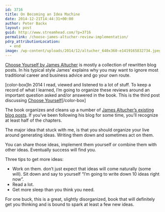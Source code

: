 ```yaml
---
id: 3716
title: On Becoming an Idea Machine
date: 2014-12-21T14:44:31+00:00
author: Peter Backx
layout: post
guid: http://www.streamhead.com/?p=3716
permalink: /choose-james-altucher-review-implementation/
pdrp_attributionLocation:
  - end
image: /wp-content/uploads/2014/12/altucher_640x360-e1419165832734.jpeg
---
```

[Choose Yourself by James Altucher](http://www.amazon.com/gp/product/B00CO8D3G4/ref=as_li_tl?ie=UTF8&camp=1789&creative=390957&creativeASIN=B00CO8D3G4&linkCode=as2&tag=streamhead-20&linkId=A5QJVJ6M4SXN57BL) is mostly a collection of rewritten blog posts. In his typical style James&#8217; explains why you may want to ignore most traditional career and business advice and go your own route.

<!--more-->

[color-box]In 2014 I read, viewed and listened to a lot of stuff. To keep a record of what I learned, I&#8217;m going to organize these reviews around an important question asked and/or answered in the book. This is the third post discussing [Choose Yourself](http://www.amazon.com/gp/product/B00CO8D3G4/ref=as_li_tl?ie=UTF8&camp=1789&creative=390957&creativeASIN=B00CO8D3G4&linkCode=as2&tag=streamhead-20&linkId=A5QJVJ6M4SXN57BL)[/color-box]

The book organizes and cleans up a number of [James Altucher&#8217;s existing blog posts](http://www.jamesaltucher.com/). If you&#8217;ve been following his blog for some time, you&#8217;ll recognize at least half of the chapters.

The major idea that stuck with me, is that you should organize your live around generating ideas. Writing them down and sometimes act on them.

You can share those ideas, implement them yourself or combine them with other ideas. Eventually success will find you.

Three tips to get more ideas:

  * Work on them. don&#8217;t just expect that ideas will come naturally (some will). Sit down and say to yourself &#8220;I&#8217;m going to write down 10 ideas right now&#8221;.
  * Read a lot.
  * Get more sleep than you think you need.

For one buck, this is a great, slightly disorganized, book that will definitely get you thinking and is bound to spark at least a few new ideas.

<!-- AddThis Advanced Settings generic via filter on the_content -->

<!-- AddThis Share Buttons generic via filter on the_content -->